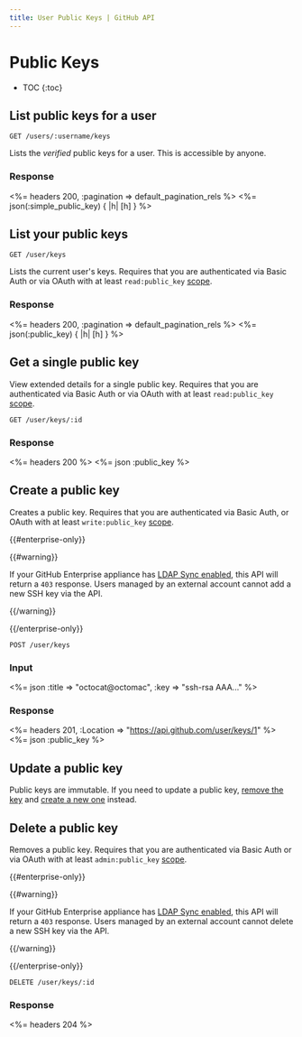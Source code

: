 ```yaml
---
title: User Public Keys | GitHub API
---
```


# Public Keys

* TOC
{:toc}

## List public keys for a user

    GET /users/:username/keys

Lists the _verified_ public keys for a user.  This is accessible by anyone.

### Response

<%= headers 200, :pagination => default_pagination_rels %>
<%= json(:simple_public_key) { |h| [h] } %>


## List your public keys

    GET /user/keys

Lists the current user's keys. Requires that you are authenticated via
Basic Auth or via OAuth with at least `read:public_key`
[scope](/v3/oauth/#scopes).

### Response

<%= headers 200, :pagination => default_pagination_rels %>
<%= json(:public_key) { |h| [h] } %>

## Get a single public key

View extended details for a single public key. Requires that you are
authenticated via Basic Auth or via OAuth with at least `read:public_key`
[scope](/v3/oauth/#scopes).

    GET /user/keys/:id

### Response

<%= headers 200 %>
<%= json :public_key %>

## Create a public key

Creates a public key. Requires that you are authenticated via Basic Auth,
or OAuth with at least `write:public_key` [scope](/v3/oauth/#scopes).

{{#enterprise-only}}

{{#warning}}

If your GitHub Enterprise appliance has [LDAP Sync enabled](/enterprise/admin/guides/user-management/using-ldap), this API will return a `403` response. Users managed by an external account cannot add a new SSH key via the API.

{{/warning}}

{{/enterprise-only}}

    POST /user/keys

### Input

<%= json :title => "octocat@octomac", :key => "ssh-rsa AAA..." %>

### Response

<%= headers 201, :Location => "https://api.github.com/user/keys/1" %>
<%= json :public_key %>

## Update a public key

Public keys are immutable. If you need to update a public key, [remove the
key](#delete-a-public-key) and [create a new one](#create-a-public-key)
instead.

## Delete a public key

Removes a public key. Requires that you are authenticated via Basic Auth
or via OAuth with at least `admin:public_key` [scope](/v3/oauth/#scopes).

{{#enterprise-only}}

{{#warning}}

If your GitHub Enterprise appliance has [LDAP Sync enabled](/enterprise/admin/guides/user-management/using-ldap), this API will return a `403` response. Users managed by an external account cannot delete a new SSH key via the API.

{{/warning}}

{{/enterprise-only}}

    DELETE /user/keys/:id

### Response

<%= headers 204 %>
